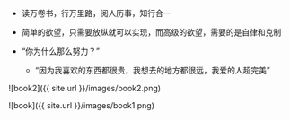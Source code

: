 
* 读万卷书，行万里路，阅人历事，知行合一   

* 简单的欲望，只需要放纵就可以实现，而高级的欲望，需要的是自律和克制

*  “你为什么那么努力？”
    - “因为我喜欢的东西都很贵，我想去的地方都很远，我爱的人超完美”

![book2]({{ site.url }}/images/book2.png)

![book]({{ site.url }}/images/book1.png)


